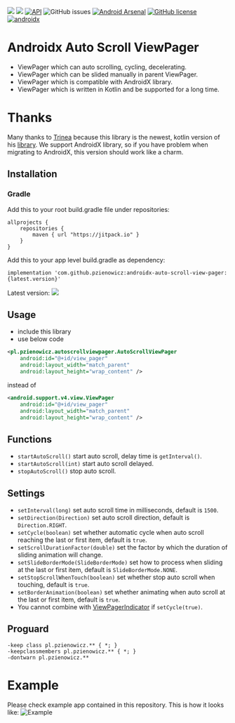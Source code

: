 [![](https://jitpack.io/v/pzienowicz/androidx-auto-scroll-view-pager.svg)](https://jitpack.io/#pzienowicz/androidx-auto-scroll-view-pager) 
[![](https://jitpack.io/v/pzienowicz/androidx-auto-scroll-view-pager/month.svg)](https://jitpack.io/#pzienowicz/androidx-auto-scroll-view-pager) 
[![API](https://img.shields.io/badge/API-19%2B-brightgreen.svg?style=flat)](https://android-arsenal.com/api?level=19) 
![GitHub issues](https://img.shields.io/github/issues/pzienowicz/Trialer.svg?style=flat-square) 
[![Android Arsenal](https://img.shields.io/badge/Android%20Arsenal-androidx--auto--scroll--view--pager-brightgreen.svg?style=flat)](https://android-arsenal.com/details/1/7907) 
[![GitHub license](https://img.shields.io/badge/license-Apache%202-brightgreen.svg)](https://raw.githubusercontent.com/pzienowicz/androidx-auto-scroll-view-pager/master/LICENSE)
[![androidx](https://img.shields.io/badge/androidx-brightgreen.svg)](https://developer.android.com/topic/libraries/support-library/refactor)

Androidx Auto Scroll ViewPager
==============================
* ViewPager which can auto scrolling, cycling, decelerating.  
* ViewPager which can be slided manually in parent ViewPager.
* ViewPager which is compatible with AndroidX library.
* ViewPager which is written in Kotlin and be supported for a long time.

# Thanks
Many thanks to [Trinea](https://github.com/Trinea) because this library is the newest, kotlin version of his [library](https://github.com/Trinea/android-auto-scroll-view-pager). We support AndroidX library, so if you have problem when migrating to AndroidX, this version should work like a charm. 

Installation
------------

### Gradle
Add this to your root build.gradle file under repositories:
```
allprojects {
	repositories {
		maven { url "https://jitpack.io" }
	}
}
```
Add this to your app level build.gradle as dependency:

    implementation 'com.github.pzienowicz:androidx-auto-scroll-view-pager:{latest.version}'
Latest version: ![](https://jitpack.io/v/pzienowicz/androidx-auto-scroll-view-pager.svg)

## Usage
- include this library
- use below code

``` xml
<pl.pzienowicz.autoscrollviewpager.AutoScrollViewPager
	android:id="@+id/view_pager"
	android:layout_width="match_parent"
	android:layout_height="wrap_content" />
```
instead of
``` xml
<android.support.v4.view.ViewPager
	android:id="@+id/view_pager"
	android:layout_width="match_parent"
	android:layout_height="wrap_content" />
```

## Functions
- `startAutoScroll()` start auto scroll, delay time is `getInterval()`.
- `startAutoScroll(int)` start auto scroll delayed.
- `stopAutoScroll()` stop auto scroll.

## Settings
- `setInterval(long)` set auto scroll time in milliseconds, default is `1500`.  
- `setDirection(Direction)` set auto scroll direction, default is `Direction.RIGHT`.  
- `setCycle(boolean)` set whether automatic cycle when auto scroll reaching the last or first item, default is `true`. 
- `setScrollDurationFactor(double)` set the factor by which the duration of sliding animation will change.  
- `setSlideBorderMode(SlideBorderMode)` set how to process when sliding at the last or first item, default is `SlideBorderMode.NONE`.
- `setStopScrollWhenTouch(boolean)` set whether stop auto scroll when touching, default is `true`.  
- `setBorderAnimation(boolean)` set whether animating when auto scroll at the last or first item, default is `true`.  
- You cannot combine with [ViewPagerIndicator](https://github.com/JakeWharton/Android-ViewPagerIndicator) if `setCycle(true)`. 

## Proguard
```
-keep class pl.pzienowicz.** { *; }
-keepclassmembers pl.pzienowicz.** { *; }
-dontwarn pl.pzienowicz.**
```

# Example
Please check example app contained in this repository.
This is how it looks like:
![Example](https://github.com/pzienowicz/androidx-auto-scroll-view-pager/blob/master/app/files/ezgif-3-f33a4fdf55f4.gif)
